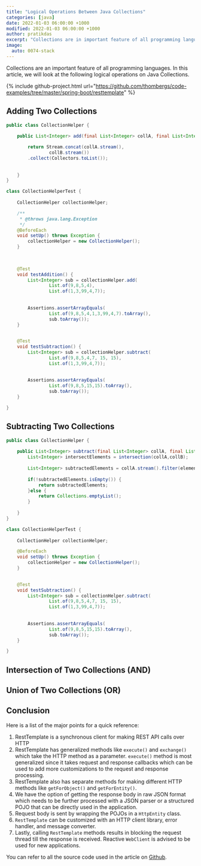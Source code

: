 ```yaml
---
title: "Logical Operations Between Java Collections"
categories: [java]
date: 2022-01-03 06:00:00 +1000
modified: 2022-01-03 06:00:00 +1000
author: pratikdas
excerpt: "Collections are in important feature of all programming languages. In this article, we will look at the some logical operations on Java Collections."
image:
  auto: 0074-stack
---
```


Collections are an important feature of all programming languages. In this article, we will look at the following logical operations on Java Collections.

{% include github-project.html url="https://github.com/thombergs/code-examples/tree/master/spring-boot/resttemplate" %}

## Adding Two Collections

```java
public class CollectionHelper {
    
    public List<Integer> add(final List<Integer> collA, final List<Integer> collB){

        return Stream.concat(collA.stream(), 
                collB.stream())
        .collect(Collectors.toList());
        
        
    }   
}

class CollectionHelperTest {
    
    CollectionHelper collectionHelper;

    /**
     * @throws java.lang.Exception
     */
    @BeforeEach
    void setUp() throws Exception {
        collectionHelper = new CollectionHelper();
    }

 
    
    @Test
    void testAddition() {
        List<Integer> sub = collectionHelper.add(
                List.of(9,8,5,4), 
                List.of(1,3,99,4,7));
        
        
        Assertions.assertArrayEquals(
                List.of(9,8,5,4,1,3,99,4,7).toArray(), 
                sub.toArray());
    }

    
    @Test
    void testSubtraction() {
        List<Integer> sub = collectionHelper.subtract(
                List.of(9,8,5,4,7, 15, 15), 
                List.of(1,3,99,4,7));
        
        
        Assertions.assertArrayEquals(
                List.of(9,8,5,15,15).toArray(), 
                sub.toArray());
    }

}

```


## Subtracting Two Collections

```java
public class CollectionHelper {
    
    public List<Integer> subtract(final List<Integer> collA, final List<Integer> collB){
        List<Integer> intersectElements = intersection(collA,collB);
        
        List<Integer> subtractedElements = collA.stream().filter(element->!intersectElements.contains(element)).collect(Collectors.toList());
        
        if(!subtractedElements.isEmpty()) {
            return subtractedElements;
        }else {
            return Collections.emptyList();
        }
        
    }
}

class CollectionHelperTest {
    
    CollectionHelper collectionHelper;

    @BeforeEach
    void setUp() throws Exception {
        collectionHelper = new CollectionHelper();
    }

 
    @Test
    void testSubtraction() {
        List<Integer> sub = collectionHelper.subtract(
                List.of(9,8,5,4,7, 15, 15), 
                List.of(1,3,99,4,7));
        
        
        Assertions.assertArrayEquals(
                List.of(9,8,5,15,15).toArray(), 
                sub.toArray());
    }

}

```
## Intersection of Two Collections (AND)


## Union of Two Collections (OR)


## Conclusion

Here is a list of the major points for a quick reference:

1. RestTemplate is a synchronous client for making REST API calls over HTTP
2. RestTemplate has generalized methods like `execute()` and `exchange()` which take the HTTP method as a parameter. `execute()` method is most generalized since it takes request and response callbacks which can be used to add more customizations to the request and response processing.
3. RestTemplate also has separate methods for making different HTTP methods like `getForObject()` and `getForEntity()`.
4. We have the option of getting the response body in raw JSON format which needs to be further processed with a JSON parser or a structured POJO that can be directly used in the application.
5. Request body is sent by wrapping the POJOs in a `HttpEntity` class.
6. `RestTemplate` can be customized with an HTTP client library, error handler, and message converter.
7. Lastly, calling `RestTemplate` methods results in blocking the request thread till the response is received. Reactive `WebClient` is advised to be used for new applications.

You can refer to all the source code used in the article on [Github](https://github.com/thombergs/code-examples/tree/master/spring-boot/resttemplate).

